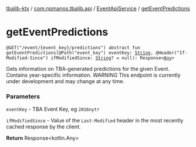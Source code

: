 [tbalib-ktx](../../index.md) / [com.npmanos.tbalib.api](../index.md) / [EventApiService](index.md) / [getEventPredictions](./get-event-predictions.md)

# getEventPredictions

`@GET("/event/{event_key}/predictions") abstract fun getEventPredictions(@Path("event_key") eventKey: `[`String`](https://kotlinlang.org/api/latest/jvm/stdlib/kotlin/-string/index.html)`, @Header("If-Modified-Since") ifModifiedSince: `[`String`](https://kotlinlang.org/api/latest/jvm/stdlib/kotlin/-string/index.html)`? = null): Response<`[`Any`](https://kotlinlang.org/api/latest/jvm/stdlib/kotlin/-any/index.html)`>`

Gets information on TBA-generated predictions for the given Event. Contains year-specific information. *WARNING* This endpoint is currently under development and may change at any time.

### Parameters

`eventKey` - TBA Event Key, eg `2016nytr`

`ifModifiedSince` - Value of the `Last-Modified` header in the most recently cached response by the client.

**Return**
Response&lt;kotlin.Any&gt;

